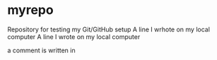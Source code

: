 # myrepo
Repository for testing my Git/GitHub setup
A line I wrhote on my local computer 
A line I wrote on my local computer  

a comment is written in 

